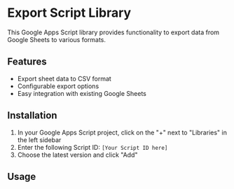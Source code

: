 # Export Script Library

This Google Apps Script library provides functionality to export data from Google Sheets to various formats.

## Features

- Export sheet data to CSV format
- Configurable export options
- Easy integration with existing Google Sheets

## Installation

1. In your Google Apps Script project, click on the "+" next to "Libraries" in the left sidebar
2. Enter the following Script ID: `[Your Script ID here]`
3. Choose the latest version and click "Add"

## Usage